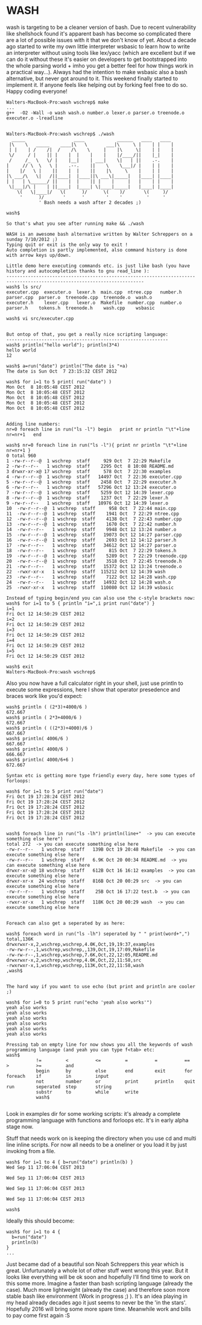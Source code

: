 WASH
====
wash is targeting to be a cleaner version of bash. Due to recent vulnerability like shellshock found it's apparent bash has become so complicated there are a lot of 
possible issues with it that we don't know of yet. 
About a decade ago started to write my own little interpreter wsbasic to learn how to write an interpreter without using tools like lex/yacc (which are excellent but if we can do it without these it's
easier on developers to get bootstrapped into the whole parsing world + imho you get a better feel for how things work in a practical way...). Always had the intention to make wsbasic also a bash alternative, but never got around to it. This weekend finally started to implement it. If anyone feels like helping out by forking feel free to do so. Happy coding everyone!
```
Walters-MacBook-Pro:wash wschrep$ make
...
g++  -O2 -Wall -o wash wash.o number.o lexer.o parser.o treenode.o executer.o -lreadline


Walters-MacBook-Pro:wash wschrep$ ./wash 
  _____                  ____            ______   ____   ____ 
 |\    \   _____    ____|\   \       ___|\     \ |    | |    |
 | |    | /    /|  /    /\    \     |    |\     \|    | |    |
 \/     / |    || |    |  |    |    |    |/____/||    |_|    |
 /     /_  \   \/ |    |__|    | ___|    \|   | ||    .-.    |
|     // \  \   \ |    .--.    ||    \    \___|/ |    | |    |
|    |/   \ |    ||    |  |    ||    |\     \    |    | |    |
|\ ___/\   \|   /||____|  |____||\ ___\|_____|   |____| |____|
| |   | \______/ ||    |  |    || |    |     |   |    | |    |
 \|___|/\ |    | ||____|  |____| \|____|_____|   |____| |____|
    \(   \|____|/   \(      )/      \(    )/       \(     )/
     '      )/       '      '        '    '         '     '  
            ' Bash needs a wash after 2 decades ;)

wash$ 

So that's what you see after running make && ./wash

WASH is an awesome bash alternative written by Walter Schreppers on a sunday 7/10/2012 ;)
Typing quit or exit is the only way to exit !
Auto completion is partly implemented, also command history is done with arrow keys up/down.

Little demo here executing commands etc. is just like bash (you have history and autocompletion thanks to gnu read_line ):
-------------------------------------------------------------------------------------------------------------------------
wash$ ls src/
executer.cpp  executer.o  lexer.h  main.cpp  ntree.cpp   number.h  parser.cpp  parser.o  treenode.cpp  treenode.o  wash.o
executer.h    lexer.cpp   lexer.o  Makefile  number.cpp  number.o  parser.h    tokens.h  treenode.h    wash.cpp    wsbasic

wash$ vi src/executer.cpp


But ontop of that, you get a really nice scripting language: 
------------------------------------------------------------
wash$ println("hello world"); println(3*4)
hello world
12

wash$ a=run("date") println("The date is "+a)
The date is Sun Oct  7 23:15:32 CEST 2012

wash$ for i=1 to 5 print( run("date") )
Mon Oct  8 10:05:48 CEST 2012
Mon Oct  8 10:05:48 CEST 2012
Mon Oct  8 10:05:48 CEST 2012
Mon Oct  8 10:05:48 CEST 2012
Mon Oct  8 10:05:48 CEST 2012


Adding line numbers:
nr=0 foreach line in run("ls -l") begin   print nr println "\t"+line nr=nr+1   end

wash$ nr=0 foreach line in run("ls -l"){ print nr println "\t"+line nr=nr+1 }
0 total 960
1 -rw-r--r--@  1 wschrep  staff     929 Oct  7 22:29 Makefile
2 -rw-r--r--   1 wschrep  staff    2295 Oct  8 10:08 README.md
3 drwxr-xr-x@ 17 wschrep  staff     578 Oct  7 22:30 examples
4 -rw-r--r--@  1 wschrep  staff   14497 Oct  7 22:36 executer.cpp
5 -rw-r--r--@  1 wschrep  staff    2458 Oct  7 22:29 executer.h
6 -rw-r--r--   1 wschrep  staff   57296 Oct 12 13:24 executer.o
7 -rw-r--r--@  1 wschrep  staff    5259 Oct 12 14:39 lexer.cpp
8 -rw-r--r--@  1 wschrep  staff    1237 Oct  7 22:29 lexer.h
9 -rw-r--r--   1 wschrep  staff   10976 Oct 12 14:39 lexer.o
10  -rw-r--r--@  1 wschrep  staff     958 Oct  7 22:44 main.cpp
11  -rw-r--r--@  1 wschrep  staff    1941 Oct  7 22:29 ntree.cpp
12  -rw-r--r--@  1 wschrep  staff    4138 Oct  7 22:43 number.cpp
13  -rw-r--r--@  1 wschrep  staff    1670 Oct  7 22:42 number.h
14  -rw-r--r--   1 wschrep  staff    9948 Oct 12 13:24 number.o
15  -rw-r--r--@  1 wschrep  staff   19073 Oct 12 14:27 parser.cpp
16  -rw-r--r--@  1 wschrep  staff    2693 Oct 12 14:12 parser.h
17  -rw-r--r--   1 wschrep  staff   34612 Oct 12 14:27 parser.o
18  -rw-r--r--   1 wschrep  staff     815 Oct  7 22:29 tokens.h
19  -rw-r--r--@  1 wschrep  staff    5289 Oct  7 22:29 treenode.cpp
20  -rw-r--r--@  1 wschrep  staff    3518 Oct  7 22:45 treenode.h
21  -rw-r--r--   1 wschrep  staff   15372 Oct 12 13:24 treenode.o
22  -rwxr-xr-x   1 wschrep  staff  115212 Oct 12 14:39 wash
23  -rw-r--r--   1 wschrep  staff    7122 Oct 12 14:28 wash.cpp
24  -rw-r--r--   1 wschrep  staff   14932 Oct 12 14:28 wash.o
25  -rwxr-xr-x   1 wschrep  staff  110080 Oct 12 14:39 wsbasic

Instead of typing begin/end you can also use the c-style brackets now:
wash$ for i=1 to 5 { println "i=",i print run("date") }
i=1
Fri Oct 12 14:50:29 CEST 2012
i=2
Fri Oct 12 14:50:29 CEST 2012
i=3
Fri Oct 12 14:50:29 CEST 2012
i=4
Fri Oct 12 14:50:29 CEST 2012
i=5
Fri Oct 12 14:50:29 CEST 2012

wash$ exit
Walters-MacBook-Pro:wash wschrep$
```

Also you now have a full calculator right in your shell, just use println to execute some expressions, here I show that operator presedence and braces work like you'd expect:

```
wash$ println ( (2*3)+4000/6 )
672.667
wash$ println ( 2*3+4000/6 )
672.667
wash$ println ( ((2*3)+4000)/6 )
667.667
wash$ println( 4006/6 )
667.667
wash$ println( 4000/6 )
666.667
wash$ println( 4000/6+6 )
672.667

Syntax etc is getting more type friendly every day, here some types of forloops:

wash$ for i=1 to 5 print run("date")
Fri Oct 19 17:28:24 CEST 2012
Fri Oct 19 17:28:24 CEST 2012
Fri Oct 19 17:28:24 CEST 2012
Fri Oct 19 17:28:24 CEST 2012
Fri Oct 19 17:28:24 CEST 2012


wash$ foreach line in run("ls -lh") println(line+"  -> you can execute something else here")
total 272  -> you can execute something else here
-rw-r--r--   1 wschrep  staff   139B Oct 19 20:48 Makefile  -> you can execute something else here
-rw-r--r--   1 wschrep  staff   6.9K Oct 20 00:34 README.md  -> you can execute something else here
drwxr-xr-x@ 18 wschrep  staff   612B Oct 16 16:12 examples  -> you can execute something else here
drwxr-xr-x  24 wschrep  staff   816B Oct 20 00:29 src  -> you can execute something else here
-rw-r--r--   1 wschrep  staff    25B Oct 16 17:22 test.b  -> you can execute something else here
-rwxr-xr-x   1 wschrep  staff   118K Oct 20 00:29 wash  -> you can execute something else here


Foreach can also get a seperated by as here:

wash$ foreach word in run("ls -lh") seperated by " " print(word+",")
total,136K
drwxrwxr-x,2,wschrep,wschrep,4.0K,Oct,19,19:37,examples
-rw-rw-r--,1,wschrep,wschrep,,139,Oct,19,17:09,Makefile
-rw-rw-r--,1,wschrep,wschrep,7.6K,Oct,22,12:05,README.md
drwxrwxr-x,2,wschrep,wschrep,4.0K,Oct,22,11:58,src
-rwxrwxr-x,1,wschrep,wschrep,113K,Oct,22,11:58,wash
,wash$


The hard way if you want to use echo (but print and println are cooler ;) 

wash$ for i=0 to 5 print run("echo 'yeah also works'")
yeah also works
yeah also works
yeah also works
yeah also works
yeah also works
yeah also works

Pressing tab on empty line for now shows you all the keywords of wash programming language (and yeah you can type f<tab> etc:
wash$ 
           !=         <          <=         =          =          ==         >          >=         and      
           begin      by         else       end        exit       for        foreach    if         in         input    
           not        number     or         print      println    quit       run        seperated  step       string   
           substr     to         while      write    
           wash$ 


```



Look in examples dir for some working scripts: it's already a complete programming language with functions and forloops etc.
It's in early alpha stage now. 

Stuff that needs work on is keeping the directory when you use cd and multi line inline scripts.
For now all needs to be a oneliner or you load it by just invoking from a file.

```
wash$ for i=1 to 4 { b=run("date") println(b) }
Wed Sep 11 17:06:04 CEST 2013

Wed Sep 11 17:06:04 CEST 2013

Wed Sep 11 17:06:04 CEST 2013

Wed Sep 11 17:06:04 CEST 2013

wash$ 
```

Ideally this should become:

```
wash$ for i=1 to 4 {
  b=run("date") 
  println(b) 
}
...
```


Just became dad of a beautiful son Noah Schreppers this year which is great. Unfurtunately a whole lot of other stuff went wrong this year. But it looks like everything will be ok soon and hopefully I'll find time to work on this some more. Imagine a faster than bash scripting language (already the case). Much more lightweight (already the case) and therefore soon more stable bash like environment (Work in progress ;) ). It's an idea playing in my head already decades ago it just seems to never be the 'in the stars'. Hopefully 2016 will bring some more spare time. Meanwhile work and bills to pay come first again :S


